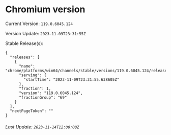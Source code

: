 # Chromium version

Current Version: `119.0.6045.124`

Version Update: `2023-11-09T23:31:55Z`

Stable Release(s):
```
{
  "releases": [
    {
      "name": "chrome/platforms/win64/channels/stable/versions/119.0.6045.124/releases/1699572715",
      "serving": {
        "startTime": "2023-11-09T23:31:55.638605Z"
      },
      "fraction": 1,
      "version": "119.0.6045.124",
      "fractionGroup": "69"
    }
  ],
  "nextPageToken": ""
}
```

###### Last Update: `2023-11-14T12:00:08Z`
        
